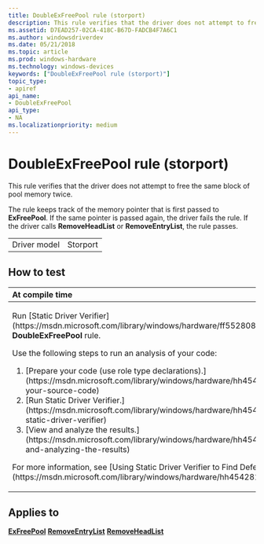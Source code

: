 ```yaml
---
title: DoubleExFreePool rule (storport)
description: This rule verifies that the driver does not attempt to free the same block of pool memory twice.
ms.assetid: D7EAD257-02CA-418C-B67D-FADCB4F7A6C1
ms.author: windowsdriverdev
ms.date: 05/21/2018
ms.topic: article
ms.prod: windows-hardware
ms.technology: windows-devices
keywords: ["DoubleExFreePool rule (storport)"]
topic_type:
- apiref
api_name:
- DoubleExFreePool
api_type:
- NA
ms.localizationpriority: medium
---
```


# DoubleExFreePool rule (storport)


This rule verifies that the driver does not attempt to free the same block of pool memory twice.

The rule keeps track of the memory pointer that is first passed to **ExFreePool**. If the same pointer is passed again, the driver fails the rule. If the driver calls **RemoveHeadList** or **RemoveEntryList**, the rule passes.

|              |          |
|--------------|----------|
| Driver model | Storport |

How to test
-----------

<table>
<colgroup>
<col width="100%" />
</colgroup>
<thead>
<tr class="header">
<th align="left">At compile time</th>
</tr>
</thead>
<tbody>
<tr class="odd">
<td align="left"><p>Run [Static Driver Verifier](https://msdn.microsoft.com/library/windows/hardware/ff552808) and specify the <strong>DoubleExFreePool</strong> rule.</p>
Use the following steps to run an analysis of your code:
<ol>
<li>[Prepare your code (use role type declarations).](https://msdn.microsoft.com/library/windows/hardware/hh454281#preparing-your-source-code)</li>
<li>[Run Static Driver Verifier.](https://msdn.microsoft.com/library/windows/hardware/hh454281#running-static-driver-verifier)</li>
<li>[View and analyze the results.](https://msdn.microsoft.com/library/windows/hardware/hh454281#viewing-and-analyzing-the-results)</li>
</ol>
<p>For more information, see [Using Static Driver Verifier to Find Defects in Drivers](https://msdn.microsoft.com/library/windows/hardware/hh454281).</p></td>
</tr>
</tbody>
</table>

Applies to
----------

[**ExFreePool**](https://msdn.microsoft.com/library/windows/hardware/ff544590)
[**RemoveEntryList**](https://msdn.microsoft.com/library/windows/hardware/ff561029)
[**RemoveHeadList**](https://msdn.microsoft.com/library/windows/hardware/ff561032)
 

 





